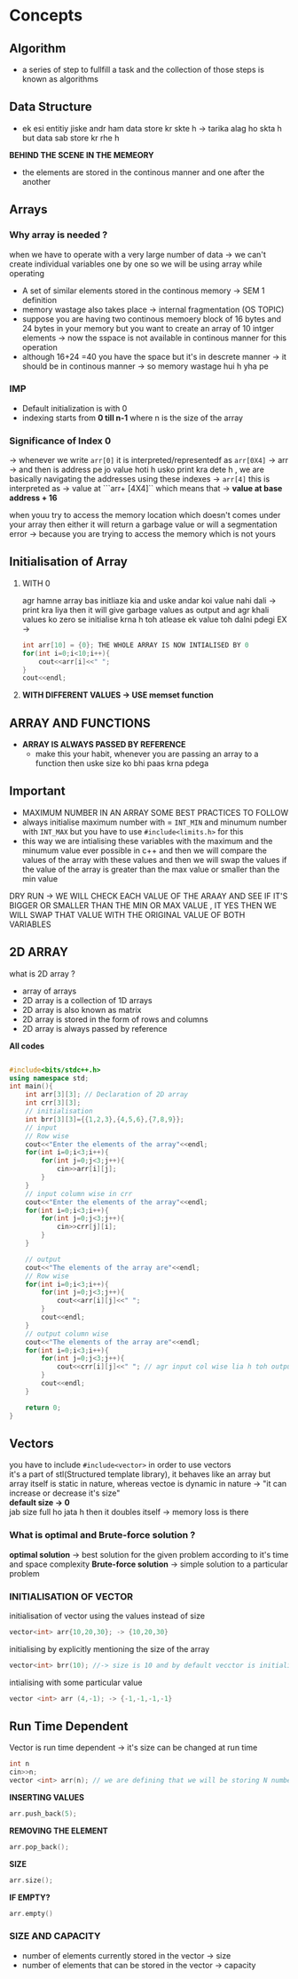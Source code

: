 # Concepts

## Algorithm

- a series of step to fullfill a task and the collection of those steps is known as algorithms
## Data Structure 
- ek esi entitiy jiske andr ham data store kr skte h -> tarika alag ho skta h but data sab store kr rhe h

__BEHIND THE SCENE IN THE MEMEORY__

- the elements are stored in the continous manner and one after the another

## Arrays

### Why array is needed ?
when we have to operate with a very large number of data -> we can't create individual variables one by one so we will be using array while operating
- A set of similar elements stored in the continous memory -> SEM 1 definition
- memory wastage also takes place -> internal fragmentation (OS TOPIC)
- suppose you are having two continous memoery block of 16 bytes and 24 bytes in your memory but you want to create an array of 10 intger elements -> now the sspace is not available in continous manner for this operation
- although 16+24 =40 you have the space but it's in descrete manner ->  it should be in continous manner -> so memory wastage hui h yha pe

### __IMP__
- Default initialization is with 0
- indexing starts from __0 till n-1__ where n is the size of the array

### Significance of Index 0
-> whenever we write ```arr[0]``` it is interpreted/representedf as ```arr[0X4]``` -> arr -> and then is address pe jo value hoti h usko print kra dete h , we are basically navigating the addresses using these indexes
-> ```arr[4]``` this is interpreted as -> value at ```arr+ [4X4]`` which means that -> __value at base address + 16__


when youu try to access the memory location which doesn't comes under your array then either it will return a garbage value or will a segmentation error -> because you are trying to access the memory which is not yours


## Initialisation of Array 
1. WITH 0

     agr hamne array bas initliaze kia and uske andar koi value nahi dali -> print kra liya then it will give garbage values as output and agr khali values ko zero se initialise krna h toh atlease ek value toh dalni pdegi
     EX ->
     ```cpp
     int arr[10] = {0}; THE WHOLE ARRAY IS NOW INTIALISED BY 0
     for(int i=0;i<10;i++){
         cout<<arr[i]<<" ";
     }
     cout<<endl;
     ```


2. **WITH DIFFERENT VALUES -> USE memset function**


## ARRAY AND FUNCTIONS


- __ARRAY IS ALWAYS PASSED BY REFERENCE__ 
    - make this your habit, whenever you are passing an array to a function then uske size ko bhi paas krna pdega


## Important    
- MAXIMUM NUMBER IN AN ARRAY
SOME BEST PRACTICES TO FOLLOW
- always initialise maximum number with = ```INT_MIN``` and minumum number with ```INT_MAX```  but you have to use ```#include<limits.h>``` for this
- this way we are intialising these variables with the maximum and the minumum value ever possible in c++ and then we will compare the values of the array with these values and then we will swap the values if the value of the array is greater than the max value or smaller than the min value
    
 
DRY RUN  -> WE WILL CHECK EACH VALUE OF THE ARAAY AND SEE IF IT'S BIGGER OR SMALLER THAN THE MIN OR MAX VALUE , IT YES THEN WE WILL SWAP THAT VALUE WITH THE ORIGINAL VALUE OF BOTH VARIABLES

## 2D ARRAY
what is 2D array ?
- array of arrays
- 2D array is a collection of 1D arrays
- 2D array is also known as matrix
- 2D array is stored in the form of rows and columns
- 2D array is always passed by reference

__All codes__
```cpp

#include<bits/stdc++.h>
using namespace std;
int main(){
    int arr[3][3]; // Declaration of 2D array
    int crr[3][3];
    // initialisation
    int brr[3][3]={{1,2,3},{4,5,6},{7,8,9}};
    // input
    // Row wise
    cout<<"Enter the elements of the array"<<endl;
    for(int i=0;i<3;i++){
        for(int j=0;j<3;j++){
            cin>>arr[i][j];
        }
    }
    // input column wise in crr
    cout<<"Enter the elements of the array"<<endl;
    for(int i=0;i<3;i++){
        for(int j=0;j<3;j++){
            cin>>crr[j][i];
        }
    }

    // output
    cout<<"The elements of the array are"<<endl;
    // Row wise
    for(int i=0;i<3;i++){
        for(int j=0;j<3;j++){
            cout<<arr[i][j]<<" ";
        }
        cout<<endl;
    }
    // output column wise
    cout<<"The elements of the array are"<<endl;
    for(int i=0;i<3;i++){
        for(int j=0;j<3;j++){
            cout<<crr[i][j]<<" "; // agr input col wise lia h toh output row wise hoga otherwise column wise print nahi hoga -> hamne col wise lia input fir col wise print kraege toh vo row wise ban jaega
        }
        cout<<endl;
    }

    return 0;
}
```
## Vectors

you have to include ```#include<vector>``` in order to use vectors  
it's a part of stl(Structured template library), it behaves like an array but array itself is static in nature, whereas vectoe is dynamic in nature ->  "it can increase or decrease it's size"  
__default size -> 0__  
jab size full ho jata h then it doubles itself -> memory loss is there

### What is optimal and Brute-force solution ?
__optimal solution__ -> best solution for the given problem according to it's time and space complexity
__Brute-force solution__ ->  simple solution to a particular problem

### INITIALISATION OF VECTOR

initialisation of vector using the values instead of size
```cpp
vector<int> arr{10,20,30}; -> {10,20,30}
```
initialising by explicitly mentioning the size of the array
```cpp 
vector<int> brr(10); //-> size is 10 and by default vecctor is initialised with zero when the size is given 
```

intialising with some particular value
```cpp
vector <int> arr (4,-1); -> {-1,-1,-1,-1}
```

## Run Time Dependent
Vector is run time dependent -> it's size can be changed at run time
```cpp
int n
cin>>n;
vector <int> arr(n); // we are defining that we will be storing N number of elements into this
```

__INSERTING VALUES__
```cpp
arr.push_back(5);
```
__REMOVING THE ELEMENT__
```cpp
arr.pop_back();
```
__SIZE__
```cpp 
arr.size();
```
__IF EMPTY?__
```cpp
arr.empty()
```
### SIZE AND CAPACITY 
- number of elements currently stored in the vector -> size
- number of elements that can be stored in the vector -> capacity
